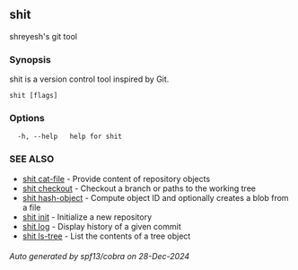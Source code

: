## shit

shreyesh's git tool

### Synopsis

shit is a version control tool inspired by Git.

```
shit [flags]
```

### Options

```
  -h, --help   help for shit
```

### SEE ALSO

* [shit cat-file](shit_cat-file.md)	 - Provide content of repository objects
* [shit checkout](shit_checkout.md)	 - Checkout a branch or paths to the working tree
* [shit hash-object](shit_hash-object.md)	 - Compute object ID and optionally creates a blob from a file
* [shit init](shit_init.md)	 - Initialize a new repository
* [shit log](shit_log.md)	 - Display history of a given commit
* [shit ls-tree](shit_ls-tree.md)	 - List the contents of a tree object

###### Auto generated by spf13/cobra on 28-Dec-2024
